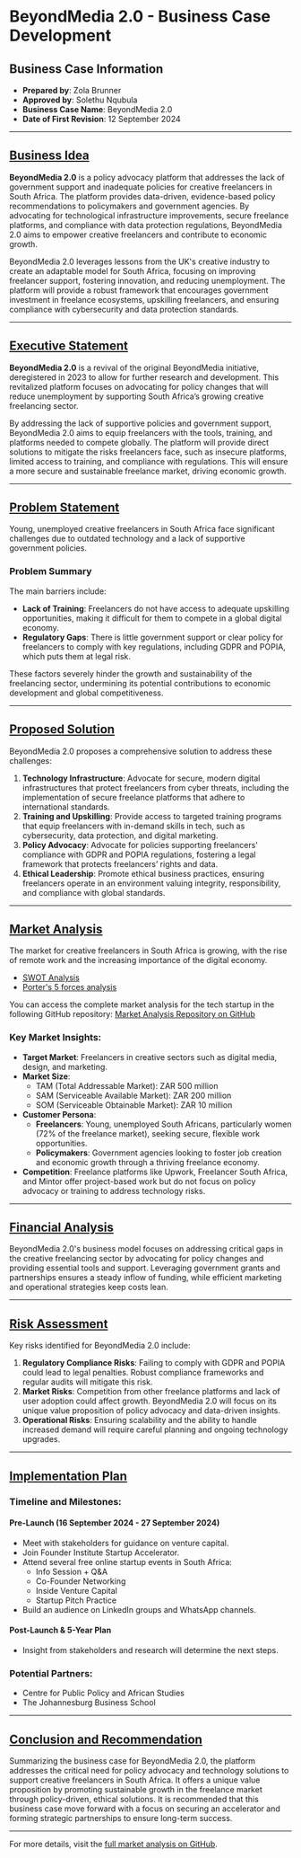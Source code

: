 # BeyondMedia 2.0 - Business Case Development

## Business Case Information
- **Prepared by**: Zola Brunner
- **Approved by**: Solethu Nqubula
- **Business Case Name**: BeyondMedia 2.0
- **Date of First Revision**: 12 September 2024

---

## [Business Idea](#business-idea)

**BeyondMedia 2.0** is a policy advocacy platform that addresses the lack of government support and inadequate policies for creative freelancers in South Africa. The platform provides data-driven, evidence-based policy recommendations to policymakers and government agencies. By advocating for technological infrastructure improvements, secure freelance platforms, and compliance with data protection regulations, BeyondMedia 2.0 aims to empower creative freelancers and contribute to economic growth.

BeyondMedia 2.0 leverages lessons from the UK's creative industry to create an adaptable model for South Africa, focusing on improving freelancer support, fostering innovation, and reducing unemployment. The platform will provide a robust framework that encourages government investment in freelance ecosystems, upskilling freelancers, and ensuring compliance with cybersecurity and data protection standards.

---

## [Executive Statement](#executive-statement)

**BeyondMedia 2.0** is a revival of the original BeyondMedia initiative, deregistered in 2023 to allow for further research and development. This revitalized platform focuses on advocating for policy changes that will reduce unemployment by supporting South Africa’s growing creative freelancing sector.

By addressing the lack of supportive policies and government support, BeyondMedia 2.0 aims to equip freelancers with the tools, training, and platforms needed to compete globally. The platform will provide direct solutions to mitigate the risks freelancers face, such as insecure platforms, limited access to training, and compliance with regulations. This will ensure a more secure and sustainable freelance market, driving economic growth.

---

## [Problem Statement](#problem-statement)

Young, unemployed creative freelancers in South Africa face significant challenges due to outdated technology and a lack of supportive government policies.

### Problem Summary
The main barriers include:
- **Lack of Training**: Freelancers do not have access to adequate upskilling opportunities, making it difficult for them to compete in a global digital economy.
- **Regulatory Gaps**: There is little government support or clear policy for freelancers to comply with key regulations, including GDPR and POPIA, which puts them at legal risk.

These factors severely hinder the growth and sustainability of the freelancing sector, undermining its potential contributions to economic development and global competitiveness.

---

## [Proposed Solution](#proposed-solution)

BeyondMedia 2.0 proposes a comprehensive solution to address these challenges:

1. **Technology Infrastructure**: Advocate for secure, modern digital infrastructures that protect freelancers from cyber threats, including the implementation of secure freelance platforms that adhere to international standards.
2. **Training and Upskilling**: Provide access to targeted training programs that equip freelancers with in-demand skills in tech, such as cybersecurity, data protection, and digital marketing.
3. **Policy Advocacy**: Advocate for policies supporting freelancers' compliance with GDPR and POPIA regulations, fostering a legal framework that protects freelancers’ rights and data.
4. **Ethical Leadership**: Promote ethical business practices, ensuring freelancers operate in an environment valuing integrity, responsibility, and compliance with global standards.

---

## [Market Analysis](#market-analysis)

The market for creative freelancers in South Africa is growing, with the rise of remote work and the increasing importance of the digital economy.

- <a href="https://lucid.app/lucidspark/c1152582-42be-45bb-b4dd-5517546f752a/edit?viewport_loc=-13%2C-266%2C4577%2C4597%2C0_0&invitationId=inv_081b458d-21f3-48db-8046-ec18d5a6fceb"> SWOT Analysis</a>
- <a href="http://lucid.app/lucidspark/18d488c4-87c2-45a1-8d60-c1d55da913a5/edit?invitationId=inv_0fcac234-34b6-4d77-a9d4-a614067c5d63)"> Porter's 5 forces analysis</a>

You can access the complete market analysis for the tech startup in the following GitHub repository:
[Market Analysis Repository on GitHub](https://github.com/ZolaBrunner/market-analysis-tech-startup/tree/1a78f326dc6cf4cb85a7384843642f54bce96a22)

### Key Market Insights:
- **Target Market**: Freelancers in creative sectors such as digital media, design, and marketing.
- **Market Size**:
    - TAM (Total Addressable Market): ZAR 500 million
    - SAM (Serviceable Available Market): ZAR 200 million
    - SOM (Serviceable Obtainable Market): ZAR 10 million
- **Customer Persona**:
    - **Freelancers**: Young, unemployed South Africans, particularly women (72% of the freelance market), seeking secure, flexible work opportunities.
    - **Policymakers**: Government agencies looking to foster job creation and economic growth through a thriving freelance economy.
- **Competition**: Freelance platforms like Upwork, Freelancer South Africa, and Mintor offer project-based work but do not focus on policy advocacy or training to address technology risks.

---

## [Financial Analysis](#financial-analysis)

BeyondMedia 2.0's business model focuses on addressing critical gaps in the creative freelancing sector by advocating for policy changes and providing essential tools and support. Leveraging government grants and partnerships ensures a steady inflow of funding, while efficient marketing and operational strategies keep costs lean.

---

## [Risk Assessment](#risk-assessment)

Key risks identified for BeyondMedia 2.0 include:
1. **Regulatory Compliance Risks**: Failing to comply with GDPR and POPIA could lead to legal penalties. Robust compliance frameworks and regular audits will mitigate this risk.
2. **Market Risks**: Competition from other freelance platforms and lack of user adoption could affect growth. BeyondMedia 2.0 will focus on its unique value proposition of policy advocacy and data-driven insights.
3. **Operational Risks**: Ensuring scalability and the ability to handle increased demand will require careful planning and ongoing technology upgrades.

---

## [Implementation Plan](#implementation-plan)

### Timeline and Milestones:
#### Pre-Launch (16 September 2024 - 27 September 2024)
- Meet with stakeholders for guidance on venture capital.
- Join Founder Institute Startup Accelerator.
- Attend several free online startup events in South Africa:
    - Info Session + Q&A
    - Co-Founder Networking
    - Inside Venture Capital
    - Startup Pitch Practice
- Build an audience on LinkedIn groups and WhatsApp channels.

#### Post-Launch & 5-Year Plan
- Insight from stakeholders and research will determine the next steps.

### Potential Partners:
- Centre for Public Policy and African Studies
- The Johannesburg Business School

---

## [Conclusion and Recommendation](#conclusion-and-recommendation)

Summarizing the business case for BeyondMedia 2.0, the platform addresses the critical need for policy advocacy and technology solutions to support creative freelancers in South Africa. It offers a unique value proposition by promoting sustainable growth in the freelance market through policy-driven, ethical solutions. It is recommended that this business case move forward with a focus on securing an accelerator and forming strategic partnerships to ensure long-term success.

---

For more details, visit the [full market analysis on GitHub](https://github.com/ZolaBrunner/market-analysis-tech-startup/tree/1a78f326dc6cf4cb85a7384843642f54bce96a22).


